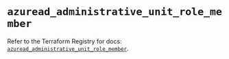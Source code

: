 # `azuread_administrative_unit_role_member`

Refer to the Terraform Registry for docs: [`azuread_administrative_unit_role_member`](https://registry.terraform.io/providers/hashicorp/azuread/3.3.0/docs/resources/administrative_unit_role_member).
